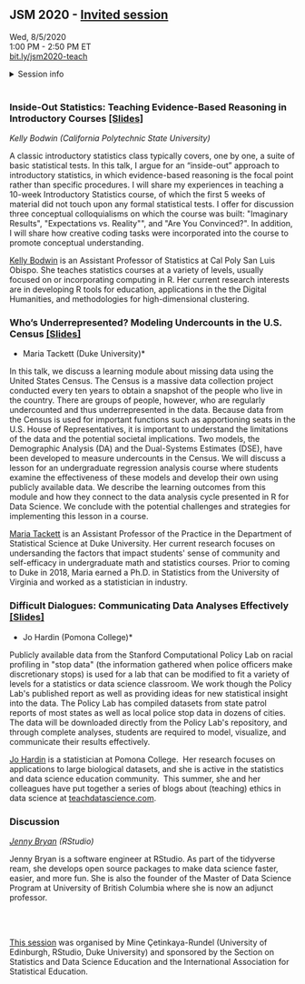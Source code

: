 ## JSM 2020 - [Invited session](https://ww2.amstat.org/meetings/jsm/2020/onlineprogram/ActivityDetails.cfm?SessionID=219247)

Wed, 8/5/2020  
1:00 PM - 2:50 PM ET  
[bit.ly/jsm2020-teach](http://bit.ly/jsm2020-teach)  

<details>
<summary>Session info</summary>
The importance of using real data in teaching data science and statistics is undeniable. Using real data also presents an opportunity for us educators to bring significant questions with social implications into the classroom. However finding real datasets that map on to specific topics, concepts, and learning goals is not always easy. Each of the speakers in this session will present a case study they use in their teaching that features a “data for the public good” element and covers specific phases of the data analysis cycle, including data import, tidy, transform, visualize, model, and communicate, followed by a discussion on teaching with not only real, but also relatable and significant data and the technical and pedagogical challenges associated with this goal will follow. Materials from the session will be made available as a public repository for others to easily adapt to their classrooms. 
</details>

<br>

### Inside-Out Statistics: Teaching Evidence-Based Reasoning in Introductory Courses [[Slides]](01-bodwin/jsm_2020.html)
 
*Kelly Bodwin (California Polytechnic State University)*

A classic introductory statistics class typically covers, one by one, a suite of basic statistical tests. In this talk, I argue for an “inside-out” approach to introductory statistics, in which evidence-based reasoning is the focal point rather than specific procedures. I will share my experiences in teaching a 10-week Introductory Statistics course, of which the first 5 weeks of material did not touch upon any formal statistical tests. I offer for discussion three conceptual colloquialisms on which the course was built: "Imaginary Results", "Expectations vs. Reality"", and "Are You Convinced?". In addition, I will share how creative coding tasks were incorporated into the course to promote conceptual understanding.

[Kelly Bodwin](https://www.kelly-bodwin.com/) is an Assistant Professor of Statistics at Cal Poly San Luis Obispo. She teaches statistics courses at a variety of levels, usually focused on or incorporating computing in R. Her current research interests are in developing R tools for education, applications in the the Digital Humanities, and methodologies for high-dimensional clustering.

### Who’s Underrepresented? Modeling Undercounts in the U.S. Census [[Slides]](02-tackett/tackett-jsm-2020.pdf)

* Maria Tackett (Duke University)*

In this talk, we discuss a learning module about missing data using the United States Census. The Census is a massive data collection project conducted every ten years to obtain a snapshot of the people who live in the country. There are groups of people, however, who are regularly undercounted and thus underrepresented in the data. Because data from the Census is used for important functions such as apportioning seats in the U.S. House of Representatives, it is important to understand the limitations of the data and the potential societal implications. Two models, the Demographic Analysis (DA) and the Dual-Systems Estimates (DSE), have been developed to measure undercounts in the Census. We will discuss a lesson for an undergraduate regression analysis course where students examine the effectiveness of these models and develop their own using publicly available data. We describe the learning outcomes from this module and how they connect to the data analysis cycle presented in R for Data Science. We conclude with the potential challenges and strategies for implementing this lesson in a course.

[Maria Tackett](https://www.mariatackett.net/) is an Assistant Professor of the Practice in the Department of Statistical Science at Duke University. Her current research focuses on undersanding the factors that impact students' sense of community and self-efficacy in undergraduate math and statistics courses. Prior to coming to Duke in 2018, Maria earned a Ph.D. in Statistics from the University of Virginia and worked as a statistician in industry.  


### Difficult Dialogues: Communicating Data Analyses Effectively [[Slides]](03-hardin/JSM_policing.html)

* Jo Hardin (Pomona College)*

Publicly available data from the Stanford Computational Policy Lab on racial profiling in "stop data" (the information gathered when police officers make discretionary stops) is used for a lab that can be modified to fit a variety of levels for a statistics or data science classroom. We work though the Policy Lab's published report as well as providing ideas for new statistical insight into the data. The Policy Lab has compiled datasets from state patrol reports of most states as well as local police stop data in dozens of cities. The data will be downloaded directly from the Policy Lab's repository, and through complete analyses, students are required to model, visualize, and communicate their results effectively.

[Jo Hardin](https://research.pomona.edu/johardin/) is a statistician at Pomona College.  Her research focuses on applications to large biological datasets, and she is active in the statistics and data science education community.  This summer, she and her colleagues have put together a series of blogs about (teaching) ethics in data science at [teachdatascience.com](https://teachdatascience.com/).

### Discussion

*[Jenny Bryan](https://jennybryan.org/) (RStudio)*

Jenny Bryan is a software engineer at RStudio. As part of the tidyverse ream, she develops open source packages to make data science faster, easier, and more fun. She is also the founder of the Master of Data Science Program at University of British Columbia where she is now an adjunct professor.

<br><br>

[This session](https://ww2.amstat.org/meetings/jsm/2020/onlineprogram/ActivityDetails.cfm?SessionID=219247) was organised by Mine Çetinkaya-Rundel (University of Edinburgh, RStudio, Duke University) and sponsored by the Section on Statistics and Data Science Education and the International Association for Statistical Education.
